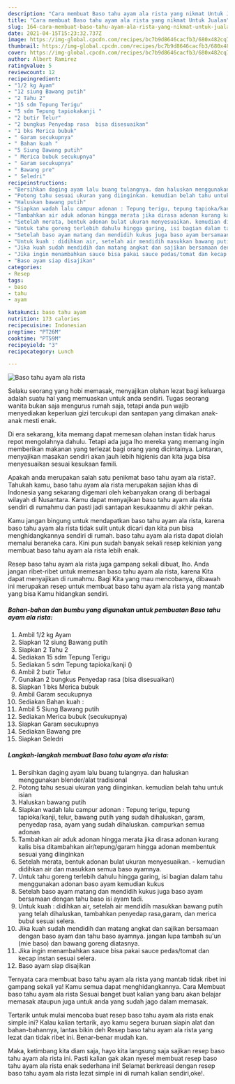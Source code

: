```yaml
---
description: "Cara membuat Baso tahu ayam ala rista yang nikmat Untuk Jualan"
title: "Cara membuat Baso tahu ayam ala rista yang nikmat Untuk Jualan"
slug: 164-cara-membuat-baso-tahu-ayam-ala-rista-yang-nikmat-untuk-jualan
date: 2021-04-15T15:23:32.737Z
image: https://img-global.cpcdn.com/recipes/bc7b9d8646cacfb3/680x482cq70/baso-tahu-ayam-ala-rista-foto-resep-utama.jpg
thumbnail: https://img-global.cpcdn.com/recipes/bc7b9d8646cacfb3/680x482cq70/baso-tahu-ayam-ala-rista-foto-resep-utama.jpg
cover: https://img-global.cpcdn.com/recipes/bc7b9d8646cacfb3/680x482cq70/baso-tahu-ayam-ala-rista-foto-resep-utama.jpg
author: Albert Ramirez
ratingvalue: 5
reviewcount: 12
recipeingredient:
- "1/2 kg Ayam"
- "12 siung Bawang putih"
- "2 Tahu 2"
- "15 sdm Tepung Terigu"
- "5 sdm Tepung tapiokakanji "
- "2 butir Telur"
- "2 bungkus Penyedap rasa  bisa disesuaikan"
- "1 bks Merica bubuk"
- " Garam secukupnya"
- " Bahan kuah "
- "5 Siung Bawang putih"
- " Merica bubuk secukupnya"
- " Garam secukupnya"
- " Bawang pre"
- " Seledri"
recipeinstructions:
- "Bersihkan daging ayam lalu buang tulangnya. dan haluskan menggunakan blender/alat tradisional"
- "Potong tahu sesuai ukuran yang diinginkan. kemudian belah tahu untuk isian"
- "Haluskan bawang putih"
- "Siapkan wadah lalu campur adonan : Tepung terigu, tepung tapioka/kanji, telur, bawang putih yang sudah dihaluskan, garam, penyedap rasa, ayam yang sudah dihaluskan. campurkan semua adonan"
- "Tambahkan air aduk adonan hingga merata jika dirasa adonan kurang kalis bisa ditambahkan air/tepung/garam hingga adonan membentuk sesuai yang diinginkan"
- "Setelah merata, bentuk adonan bulat ukuran menyesuaikan. kemudian didihkan air dan masukkan semua baso ayamnya."
- "Untuk tahu goreng terlebih dahulu hingga garing, isi bagian dalam tahu menggunakan adonan baso ayam kemudian kukus"
- "Setelah baso ayam matang dan mendidih kukus juga baso ayam bersamaan dengan tahu baso isi ayam tadi."
- "Untuk kuah : didihkan air, setelah air mendidih masukkan bawang putih yang telah dihaluskan, tambahkan penyedap rasa,garam, dan merica bubul sesuai selera."
- "Jika kuah sudah mendidih dan matang angkat dan sajikan bersamaan dengan baso ayam dan tahu baso ayamnya. jangan lupa tambah su&#39;un (mie baso) dan bawang goreng diatasnya."
- "Jika ingin menambahkan sauce bisa pakai sauce pedas/tomat dan kecap instan sesuai selera."
- "Baso ayam siap disajikan"
categories:
- Resep
tags:
- baso
- tahu
- ayam

katakunci: baso tahu ayam 
nutrition: 173 calories
recipecuisine: Indonesian
preptime: "PT26M"
cooktime: "PT59M"
recipeyield: "3"
recipecategory: Lunch

---
```



![Baso tahu ayam ala rista](https://img-global.cpcdn.com/recipes/bc7b9d8646cacfb3/680x482cq70/baso-tahu-ayam-ala-rista-foto-resep-utama.jpg)

Selaku seorang yang hobi memasak, menyajikan olahan lezat bagi keluarga adalah suatu hal yang memuaskan untuk anda sendiri. Tugas seorang  wanita bukan saja mengurus rumah saja, tetapi anda pun wajib menyediakan keperluan gizi tercukupi dan santapan yang dimakan anak-anak mesti enak.

Di era  sekarang, kita memang dapat memesan olahan instan tidak harus repot mengolahnya dahulu. Tetapi ada juga lho mereka yang memang ingin memberikan makanan yang terlezat bagi orang yang dicintainya. Lantaran, menyajikan masakan sendiri akan jauh lebih higienis dan kita juga bisa menyesuaikan sesuai kesukaan famili. 



Apakah anda merupakan salah satu penikmat baso tahu ayam ala rista?. Tahukah kamu, baso tahu ayam ala rista merupakan sajian khas di Indonesia yang sekarang digemari oleh kebanyakan orang di berbagai wilayah di Nusantara. Kamu dapat menyajikan baso tahu ayam ala rista sendiri di rumahmu dan pasti jadi santapan kesukaanmu di akhir pekan.

Kamu jangan bingung untuk mendapatkan baso tahu ayam ala rista, karena baso tahu ayam ala rista tidak sulit untuk dicari dan kita pun bisa menghidangkannya sendiri di rumah. baso tahu ayam ala rista dapat diolah memalui beraneka cara. Kini pun sudah banyak sekali resep kekinian yang membuat baso tahu ayam ala rista lebih enak.

Resep baso tahu ayam ala rista juga gampang sekali dibuat, lho. Anda jangan ribet-ribet untuk memesan baso tahu ayam ala rista, karena Kita dapat menyajikan di rumahmu. Bagi Kita yang mau mencobanya, dibawah ini merupakan resep untuk membuat baso tahu ayam ala rista yang mantab yang bisa Kamu hidangkan sendiri.

<!--inarticleads1-->

##### Bahan-bahan dan bumbu yang digunakan untuk pembuatan Baso tahu ayam ala rista:

1. Ambil 1/2 kg Ayam
1. Siapkan 12 siung Bawang putih
1. Siapkan 2 Tahu 2
1. Sediakan 15 sdm Tepung Terigu
1. Sediakan 5 sdm Tepung tapioka/kanji ()
1. Ambil 2 butir Telur
1. Gunakan 2 bungkus Penyedap rasa  (bisa disesuaikan)
1. Siapkan 1 bks Merica bubuk
1. Ambil  Garam secukupnya
1. Sediakan  Bahan kuah :
1. Ambil 5 Siung Bawang putih
1. Sediakan  Merica bubuk (secukupnya)
1. Siapkan  Garam secukupnya
1. Sediakan  Bawang pre
1. Siapkan  Seledri




<!--inarticleads2-->

##### Langkah-langkah membuat Baso tahu ayam ala rista:

1. Bersihkan daging ayam lalu buang tulangnya. dan haluskan menggunakan blender/alat tradisional
1. Potong tahu sesuai ukuran yang diinginkan. kemudian belah tahu untuk isian
1. Haluskan bawang putih
1. Siapkan wadah lalu campur adonan : Tepung terigu, tepung tapioka/kanji, telur, bawang putih yang sudah dihaluskan, garam, penyedap rasa, ayam yang sudah dihaluskan. campurkan semua adonan
1. Tambahkan air aduk adonan hingga merata jika dirasa adonan kurang kalis bisa ditambahkan air/tepung/garam hingga adonan membentuk sesuai yang diinginkan
1. Setelah merata, bentuk adonan bulat ukuran menyesuaikan. - kemudian didihkan air dan masukkan semua baso ayamnya.
1. Untuk tahu goreng terlebih dahulu hingga garing, isi bagian dalam tahu menggunakan adonan baso ayam kemudian kukus
1. Setelah baso ayam matang dan mendidih kukus juga baso ayam bersamaan dengan tahu baso isi ayam tadi.
1. Untuk kuah : didihkan air, setelah air mendidih masukkan bawang putih yang telah dihaluskan, tambahkan penyedap rasa,garam, dan merica bubul sesuai selera.
1. Jika kuah sudah mendidih dan matang angkat dan sajikan bersamaan dengan baso ayam dan tahu baso ayamnya. jangan lupa tambah su&#39;un (mie baso) dan bawang goreng diatasnya.
1. Jika ingin menambahkan sauce bisa pakai sauce pedas/tomat dan kecap instan sesuai selera.
1. Baso ayam siap disajikan




Ternyata cara membuat baso tahu ayam ala rista yang mantab tidak ribet ini gampang sekali ya! Kamu semua dapat menghidangkannya. Cara Membuat baso tahu ayam ala rista Sesuai banget buat kalian yang baru akan belajar memasak ataupun juga untuk anda yang sudah jago dalam memasak.

Tertarik untuk mulai mencoba buat resep baso tahu ayam ala rista enak simple ini? Kalau kalian tertarik, ayo kamu segera buruan siapin alat dan bahan-bahannya, lantas bikin deh Resep baso tahu ayam ala rista yang lezat dan tidak ribet ini. Benar-benar mudah kan. 

Maka, ketimbang kita diam saja, hayo kita langsung saja sajikan resep baso tahu ayam ala rista ini. Pasti kalian gak akan nyesel membuat resep baso tahu ayam ala rista enak sederhana ini! Selamat berkreasi dengan resep baso tahu ayam ala rista lezat simple ini di rumah kalian sendiri,oke!.

